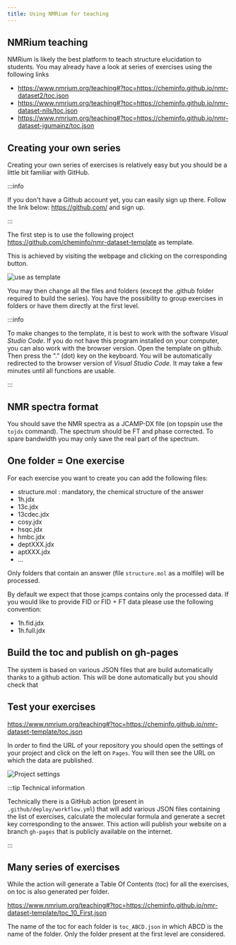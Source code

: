 ```yaml
---
title: Using NMRium for teaching
---
```


## NMRium teaching

NMRium is likely the best platform to teach structure elucidation to students. You may already have a look at series of exercises using the following links

- https://www.nmrium.org/teaching#?toc=https://cheminfo.github.io/nmr-dataset2/toc.json
- https://www.nmrium.org/teaching#?toc=https://cheminfo.github.io/nmr-dataset-nils/toc.json
- https://www.nmrium.org/teaching#?toc=https://cheminfo.github.io/nmr-dataset-jgumainz/toc.json

## Creating your own series

Creating your own series of exercises is relatively easy but you should be a little bit familiar with GitHub.

:::info 

If you don't have a Github account yet, you can easily sign up there. Follow the link below: 
https://github.com/ 
and sign up. 

:::

The first step is to use the following project https://github.com/cheminfo/nmr-dataset-template as template.

This is achieved by visiting the webpage and clicking on the corresponding button.

![use as template](images/use_this_template.png)

You may then change all the files and folders (except the .github folder required to build the series). You have the possibility to group exercises in folders or have them directly at the first level.

:::info

To make changes to the template, it is best to work with the software *Visual Studio Code*. If you do not have this program installed on your computer, you can also work with the browser version. Open the template on github. Then press the "." (dot) key on the keyboard. You will be automatically redirected to the browser version of *Visual Studio Code*. It may take a few minutes until all functions are usable. 

:::

## NMR spectra format

You should save the NMR spectra as a JCAMP-DX file (on topspin use the `tojdx` command). The spectrum should be FT and phase corrected. To spare bandwidth you may only save the real part of the spectrum.

## One folder = One exercise

For each exercise you want to create you can add the following files:

- structure.mol : mandatory, the chemical structure of the answer
- 1h.jdx
- 13c.jdx
- 13cdec.jdx
- cosy.jdx
- hsqc.jdx
- hmbc.jdx
- deptXXX.jdx
- aptXXX.jdx
- ...

Only folders that contain an answer (file `structure.mol` as a molfile) will be processed.

By default we expect that those jcamps contains only the processed data. If you would like to provide FID or FID + FT data please use the following convention:

- 1h.fid.jdx
- 1h.full.jdx

## Build the toc and publish on gh-pages

The system is based on various JSON files that are build automatically thanks to a github action. This will be done automatically but you should check that

## Test your exercises

https://www.nmrium.org/teaching#?toc=https://cheminfo.github.io/nmr-dataset-template/toc.json

In order to find the URL of your repository you should open the settings of your project and click on the left on `Pages`. You will then see the URL on which the data are published.

![Project settings](images/project_settings.png)

:::tip Technical information

Technically there is a GitHub action (present in `.github/deploy/workflow.yml`) that will add various JSON files containing the list of exercises, calculate the molecular formula and generate a secret key corresponding to the answer. This action will publish your website on a branch `gh-pages` that is publicly available on the internet.

:::

## Many series of exercises

While the action will generate a Table Of Contents (toc) for all the exercises, on toc is also generated per folder.

https://www.nmrium.org/teaching#?toc=https://cheminfo.github.io/nmr-dataset-template/toc_10_First.json

The name of the toc for each folder is `toc_ABCD.json` in which ABCD is the name of the folder. Only the folder present at the first level are considered.
